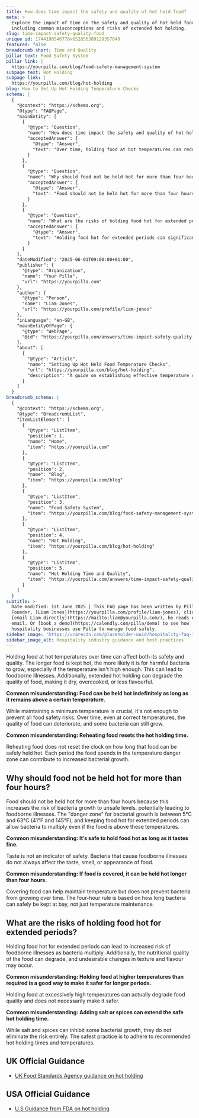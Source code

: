 ```yaml
---
title: How does time impact the safety and quality of hot held food?
meta: >
  Explore the impact of time on the safety and quality of hot held food,
  including common misconceptions and risks of extended hot holding.
slug: time-impact-safety-quality-food
unique id: 1744190546778x652856389129357040
featured: false
breadcrumb short: Time and Quality
pillar text: Food Safety System
pillar link: |
  https://yourpilla.com/blog/food-safety-management-system
subpage text: Hot Holding
subpage link: |
  https://yourpilla.com/blog/hot-holding
blog: How to Set Up Hot Holding Temperature Checks
schema: |
  {
    "@context": "https://schema.org",
    "@type": "FAQPage",
    "mainEntity": [
      {
        "@type": "Question",
        "name": "How does time impact the safety and quality of hot held food?",
        "acceptedAnswer": {
          "@type": "Answer",
          "text": "Over time, holding food at hot temperatures can reduce both its safety and quality. Extended periods of hot holding can allow bacteria to grow, increasing the risk of foodborne illnesses. Furthermore, quality can also decline, resulting in food becoming dry, overcooked, or losing flavour."
        }
      },
      {
        "@type": "Question",
        "name": "Why should food not be held hot for more than four hours?",
        "acceptedAnswer": {
          "@type": "Answer",
          "text": "Food should not be held hot for more than four hours because longer durations increase the risk of unsafe bacteria growth. Keeping food in the 'danger zone' between 5°C and 63°C for extended periods allows bacteria to multiply, which can lead to foodborne illnesses."
        }
      },
      {
        "@type": "Question",
        "name": "What are the risks of holding food hot for extended periods?",
        "acceptedAnswer": {
          "@type": "Answer",
          "text": "Holding food hot for extended periods can significantly increase the risk of foodborne illnesses as bacteria multiply. Additionally, the nutritional quality, texture, and flavour of the food may deteriorate, making it less desirable and safe for consumption."
        }
      }
    ],
    "dateModified": "2025-06-01T09:00:00+01:00",
    "publisher": {
      "@type": "Organization",
      "name": "Your Pilla",
      "url": "https://yourpilla.com"
    },
    "author": {
      "@type": "Person",
      "name": "Liam Jones",
      "url": "https://yourpilla.com/profile/liam-jones"
    },
    "inLanguage": "en-GB",
    "mainEntityOfPage": {
      "@type": "WebPage",
      "@id": "https://yourpilla.com/answers/time-impact-safety-quality-food"
    },
    "about": [
      {
        "@type": "Article",
        "name": "Setting Up Hot Held Food Temperature Checks",
        "url": "https://yourpilla.com/blog/hot-holding",
        "description": "A guide on establishing effective temperature control checks for hot held foods to ensure safety and compliance."
      }
    ]
  }
breadcrumb_schema: |
  {
    "@context": "https://schema.org",
    "@type": "BreadcrumbList",
    "itemListElement": [
      {
        "@type": "ListItem",
        "position": 1,
        "name": "Home",
        "item": "https://yourpilla.com"
      },
      {
        "@type": "ListItem",
        "position": 2,
        "name": "Blog",
        "item": "https://yourpilla.com/blog"
      },
      {
        "@type": "ListItem",
        "position": 3,
        "name": "Food Safety System",
        "item": "https://yourpilla.com/blog/food-safety-management-system"
      },
      {
        "@type": "ListItem",
        "position": 4,
        "name": "Hot Holding",
        "item": "https://yourpilla.com/blog/hot-holding"
      },
      {
        "@type": "ListItem",
        "position": 5,
        "name": "Hot Holding Time and Quality",
        "item": "https://yourpilla.com/answers/time-impact-safety-quality-food"
      }
    ]
  }
subtitle: >-
  Date modified: 1st June 2025 | This FAQ page has been written by Pilla
  Founder, [Liam Jones](https://yourpilla.com/profile/liam-jones), click to
  [email Liam directly](https://mailto:liam@yourpilla.com/), he reads every
  email. Or [book a demo](https://calendly.com/pilla/demo) to see how
  hospitality businesses use Pilla to manage food safety.
sidebar_image: 'https://ucarecdn.com/placeholder-uuid/hospitality-faq-image.jpg'
sidebar_image_alt: Hospitality industry guidance and best practices
---
```

Holding food at hot temperatures over time can affect both its safety and quality. The longer food is kept hot, the more likely it is for harmful bacteria to grow, especially if the temperature isn't high enough. This can lead to foodborne illnesses. Additionally, extended hot holding can degrade the quality of food, making it dry, overcooked, or less flavourful.

**Common misunderstanding: Food can be held hot indefinitely as long as it remains above a certain temperature.**

While maintaining a minimum temperature is crucial, it's not enough to prevent all food safety risks. Over time, even at correct temperatures, the quality of food can deteriorate, and some bacteria can still grow.

**Common misunderstanding: Reheating food resets the hot holding time.**

Reheating food does not reset the clock on how long that food can be safely held hot. Each period the food spends in the temperature danger zone can contribute to increased bacterial growth.

## Why should food not be held hot for more than four hours?

Food should not be held hot for more than four hours because this increases the risk of bacteria growth to unsafe levels, potentially leading to foodborne illnesses. The "danger zone" for bacterial growth is between 5°C and 63°C (41°F and 145°F), and keeping food hot for extended periods can allow bacteria to multiply even if the food is above these temperatures.

**Common misunderstanding: It’s safe to hold food hot as long as it tastes fine.**

Taste is not an indicator of safety. Bacteria that cause foodborne illnesses do not always affect the taste, smell, or appearance of food.

**Common misunderstanding: If food is covered, it can be held hot longer than four hours.**

Covering food can help maintain temperature but does not prevent bacteria from growing over time. The four-hour rule is based on how long bacteria can safely be kept at bay, not just temperature maintenance.

## What are the risks of holding food hot for extended periods?

Holding food hot for extended periods can lead to increased risk of foodborne illnesses as bacteria multiply. Additionally, the nutritional quality of the food can degrade, and undesirable changes in texture and flavour may occur.

**Common misunderstanding: Holding food at higher temperatures than required is a good way to make it safer for longer periods.**

Holding food at excessively high temperatures can actually degrade food quality and does not necessarily make it safer.

**Common misunderstanding: Adding salt or spices can extend the safe hot holding time.**

While salt and spices can inhibit some bacterial growth, they do not eliminate the risk entirely. The safest practice is to adhere to recommended hot holding times and temperatures.

## UK Official Guidance

-   [UK Food Standards Agency guidance on hot holding](https://www.food.gov.uk/sites/default/files/media/document/hot-holding.pdf)

## USA Official Guidance

-   [U.S Guidance from FDA on hot holding](https://www.fda.gov/media/84739/download#:~:text=Hot%20foods%20should%20be%20kept,140%20%C2%B0F%20or%20warmer.&text=Use%20a%20food%20thermometer%20to,slow%20cookers%2C%20and%20warming%20trays.)

